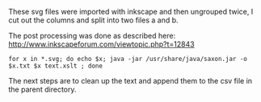 
These svg files were imported with inkscape and then ungrouped twice, I cut out the columns and split into two files a and b.

The post processing was done as described here:
http://www.inkscapeforum.com/viewtopic.php?t=12843

    for x in *.svg; do echo $x; java -jar /usr/share/java/saxon.jar -o $x.txt $x text.xslt ; done


The next steps are to clean up the text and append them to the csv file in the parent directory.
